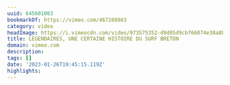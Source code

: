 ```yaml
---
uuid: 645601083
bookmarkOf: https://vimeo.com/467260863
category: video
headImage: https://i.vimeocdn.com/video/973575352-d9d85d9cbf66074e38a8b0b6c157fb11fdd6b34909caed0a75cdcb06615d03b4-d?f=webp
title: LÉGENDAIRES, UNE CERTAINE HISTOIRE DU SURF BRETON
domain: vimeo.com
description:
tags: []
date: '2023-01-26T19:45:15.119Z'
highlights:
---
```



